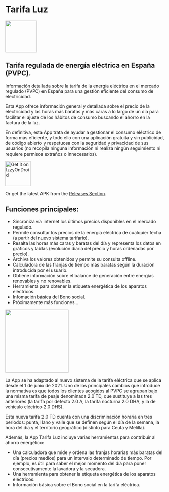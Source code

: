 # Tarifa Luz

<img src="https://github.com/Webierta/tarifa_luz/blob/main/fastlane/metadata/android/en-US/images/icon.png" width="100">

## Tarifa regulada de energía eléctrica en España (PVPC).

Información detallada sobre la tarifa de la energía eléctrica en el mercado regulado (PVPC) en España para una gestión eficiente del consumo de electricidad.

Esta App ofrece información general y detallada sobre el precio de la electricidad y las horas más baratas y más caras a lo largo de un día para facilitar el ajuste de los hábitos de consumo buscando el ahorro en la factura de la luz.

En definitiva, esta App trata de ayudar a gestionar el consumo eléctrico de forma más eficiente, y todo ello con una aplicación gratuita y sin publicidad, de código abierto y respetuosa con la seguridad y privacidad de sus usuarios (no recopila ninguna información ni realiza ningún seguimiento ni requiere permisos extraños o innecesarios).

[<img src="https://gitlab.com/IzzyOnDroid/repo/-/raw/master/assets/IzzyOnDroid.png"
     alt="Get it on IzzyOnDroid"
     height="80">](https://apt.izzysoft.de/fdroid/index/apk/com.github.webierta.tarifa_luz)

Or get the latest APK from the [Releases Section](https://github.com/Webierta/tarifa_luz/releases/latest).

## Funciones principales:

* Sincroniza vía internet los últimos precios disponibles en el mercado regulado.
* Permite consultar los precios de la energía eléctrica de cualquier fecha (a partir del nuevo sistema tarifario).
* Resalta las horas más caras y baratas del día y representa los datos en gráficos y tablas (evolución diaria del precio y horas ordenadas por precio).
* Archiva los valores obtenidos y permite su consulta offline.
* Calculadora de las franjas de tiempo más baratas según la duración introducida por el usuario.
* Obtiene información sobre el balance de generación entre energías renovables y no renovables.
* Herramienta para obtener la etiqueta energética de los aparatos eléctricos.
* Infomación básica del Bono social.
* Próximamente más funciones...

<img src="https://github.com/Webierta/tarifa_luz/blob/main/fastlane/metadata/android/en-US/images/phoneScreenshots/screenshot1.png" width="200">

La App se ha adaptado al nuevo sistema de la tarifa eléctrica que se aplica desde el 1 de junio de 2021. Uno de los principales cambios que introduce la normativa es que todos los clientes acogidos al PVPC se agrupan bajo una misma tarifa de peaje denominada 2.0 TD, que sustituye a las tres anteriores (la tarifa por defecto 2.0 A, la tarifa nocturna 2.0 DHA, y la de vehículo eléctrico 2.0 DHS).

Esta nueva tarifa 2.0 TD cuenta con una discriminación horaria en tres periodos: punta, llano y valle que se definen según el día de la semana, la hora del día y el territorio geográfico (distinto para Ceuta y Melilla).

Además, la App Tarifa Luz incluye varias herramientas para contribuir al ahorro energético:

* Una calculadora que mide y ordena las franjas horarias más baratas del día (precios medios) para un intervalo determinado de tiempo. Por ejemplo, es útil para saber el mejor momento del día para poner consecutivamente la lavadora y la secadora.
* Una herramienta para obtener la etiqueta energética de los aparatos eléctricos.
* Información básica sobre el Bono social en la tarifa eléctrica.

